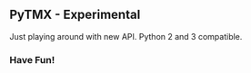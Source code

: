 ## PyTMX - Experimental


Just playing around with new API.  Python 2 and 3 compatible.


### Have Fun!